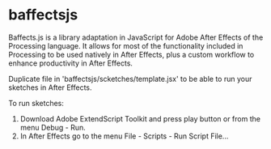 # baffectsjs
Baffects.js is a library adaptation in JavaScript for Adobe After Effects of the Processing language. It allows for most of the functionality included in Processing to be used natively in After Effects, plus a custom workflow to enhance productivity in After Effects.



Duplicate file in 'baffectsjs/scketches/template.jsx' to be able to run your sketches in After Effects.


To run sketches:
1. Download Adobe ExtendScript Toolkit and press play button or from the menu Debug - Run.
2. In After Effects go to the menu File - Scripts - Run Script File...